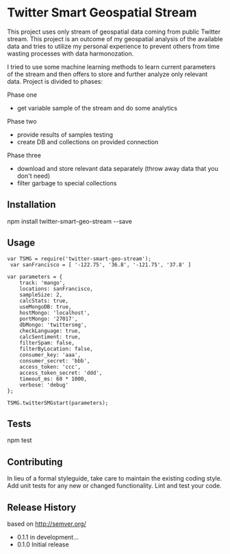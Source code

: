 Twitter Smart Geospatial Stream
=========

This project uses only stream of geospatial data coming from public Twitter stream. This project is an outcome of my geospatial analysis of the available data and tries to utilize my personal experience to prevent others from time wasting processes with data harmonozation.

I tried to use some machine learning methods to learn current parameters of the stream and then offers to store and further analyze only relevant data. Project is divided to phases:

Phase one
- get variable sample of the stream and do some analytics

Phase two
- provide results of samples testing
- create DB and collections on provided connection

Phase three
- download and store relevant data separately (throw away data that you don't need)
- filter garbage to special collections

## Installation

  npm install twitter-smart-geo-stream --save

## Usage

    var TSMG = require('twitter-smart-geo-stream');
     var sanFrancisco = [ '-122.75', '36.8', '-121.75', '37.8' ]

    var parameters = {
        track: 'mango',
        locations: sanFrancisco,
        sampleSize: 2,
        calcStats: true,
        useMongoDB: true,
        hostMongo: 'localhost',
        portMongo: '27017',
        dbMongo: 'twittersmg',
        checkLanguage: true,
        calcSentiment: true,
        filterSpam: false,
        filterByLocation: false,
        consumer_key: 'aaa',
        consumer_secret: 'bbb',
        access_token: 'ccc',
        access_token_secret: 'ddd',
        timeout_ms: 60 * 1000,
        verbose: 'debug'
    };

    TSMG.twitterSMGstart(parameters);

## Tests

  npm test

## Contributing

In lieu of a formal styleguide, take care to maintain the existing coding style.
Add unit tests for any new or changed functionality. Lint and test your code.

## Release History

based on http://semver.org/

* 0.1.1 in development...
* 0.1.0 Initial release
